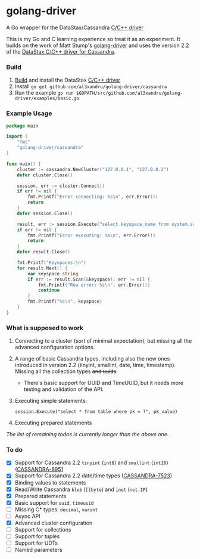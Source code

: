 golang-driver
=============

A Go wrapper for the DataStax/Cassandra [C/C++ driver](https://github.com/datastax/cpp-driver)

This is my Go and C learning experience so treat it as an experiment. It builds
on the work of Matt Stump's
[golang-driver](https://github.com/mstump/golang-driver) and uses the version
2.2 of the [DataStax C/C++ driver for Cassandra](https://github.com/datastax/cpp-driver).

### Build

1. [Build](http://datastax.github.io/cpp-driver/topics/building/) and install the DataStax [C/C++ driver](https://github.com/datastax/cpp-driver)
2. Install `go get github.com/al3xandru/golang-driver/cassandra`
3. Run the example `go run $GOPATH/src/github.com/al3xandru/golang-driver/examples/basic.go`

### Example Usage

```go
package main

import (
	"fmt"
	"golang-driver/cassandra"
)

func main() {
	cluster := cassandra.NewCluster("127.0.0.1", "127.0.0.2")
	defer cluster.Close()

	session, err := cluster.Connect()
	if err != nil {
		fmt.Printf("Error connecting: %s\n", err.Error())
		return
	}
	defer session.Close()

	result, err := session.Execute("select keyspace_name from system.schema_keyspaces")
	if err != nil {
		fmt.Printf("Error executing: %s\n", err.Error())
		return
	}
	defer result.Close()

	fmt.Printf("Keyspaces:\n")
	for result.Next() {
		var keyspace string
		if err := result.Scan(&keyspace); err != nil {
			fmt.Printf("Row error: %s\n", err.Error())
			continue
		}
		fmt.Printf("%s\n", keyspace)
	}
}
```

### What is supposed to work

1. Connecting to a cluster (sort of minimal expectation), but missing all the advanced configuration
   options.
2. A range of basic Cassandra types, including also the new ones introduced in
   version 2.2 (tinyint, smallint, date, time, timestamp). Missing all the
   collection types <del>and uuids</del>.

   * There's basic support for UUID and TimeUUID, but it needs more testing and
       validation of the API.

3. Executing simple statements:

    ```
    session.Execute("select * from table where pk = ?", pk_value)
    ```
4. Executing prepared statements

_The list of remaining todos is currently longer than the above one._

### To do

* [X] Support for Cassandra 2.2 `tinyint` (`int8`) and `smallint` (`int16`) ([CASSANDRA-8951](https://issues.apache.org/jira/browse/CASSANDRA-8951)
* [X] Support for Cassandra 2.2 date/time types ([CASSANDRA-7523](https://issues.apache.org/jira/browse/CASSANDRA-7523))
* [X] Binding values to statements
* [X] Read/Write Cassandra `blob` (`[]byte`) and `inet` (`net.IP`)
* [X] Prepared statements
* [X] Basic support for `uuid`, `timeuuid`
* [ ] Missing C* types: `decimal`, `varint`
* [ ] Async API
* [X] Advanced cluster configuration
* [ ] Support for collections
* [ ] Support for tuples
* [ ] Support for UDTs
* [ ] Named parameters
